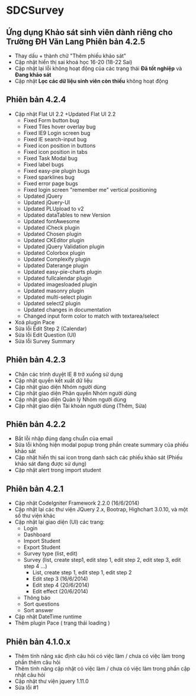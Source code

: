 SDCSurvey
=========

Ứng dụng Khảo sát sinh viên dành riêng cho Trường ĐH Văn Lang
Phiên bản 4.2.5
-------------------
* Thay dấu + thành chữ "Thêm phiếu khảo sát"
* Cập nhật hiển thị sai khoá học 16-20 (18-22 Sai)
* Cập nhật lại lỗi không hoạt động của các trạng thái **Đã tốt nghiệp** và **Đang khảo sát**
* Cập nhật **Lọc các dữ liệu sinh viên còn thiếu** không hoạt động

Phiên bản 4.2.4
-------------------
* Cập nhật Flat UI 2.2
	+Updated Flat UI 2.2
	+ Fixed Form button bug
	+ Fixed Tiles hover overlay bug
	+ Fixed IE9 Login screen bug
	+ Fixed IE search-input bug
	+ Fixed icon position in buttons
	+ Fixed icon position in tabs
	+ Fixed Task Modal bug
	+ Fixed label bugs
	+ Fixed easy-pie plugin bugs
	+ Fixed sparklines bug
	+ Fixed error page bugs
	+ Fixed login screen "remember me" vertical positioning
	+ Updated jQuery
	+ Updated jQuery-UI
	+ Updated PLUpload to v2
	+ Updated dataTables to new Version
	+ Updated fontAwesome
	+ Updated iCheck plugin
	+ Updated Chosen plugin
	+ Updated CKEditor plugin
	+ Updated jQuery Validation plugin
	+ Updated Colorbox plugin
	+ Updated Complexify plugin
	+ Updated Daterange plugin
	+ Updated easy-pie-charts plugin
	+ Updated fullcalendar plugin
	+ Updated imagesloaded plugin
	+ Updated masonry plugin
	+ Updated multi-select plugin
	+ Updated select2 plugin
	+ Updated changes in documentation
	+ Changed input form color to match with textarea/select
* Xoá plugin Pace
* Sửa lỗi Edit Step 2 (Calendar)
* Sửa lỗi Edit Question (UI)
* Sửa lỗi Survey Summary


Phiên bản 4.2.3
------------------
* Chặn các trình duyệt IE 8 trở xuống sử dụng
* Cập nhật quyền kết xuất dữ liệu
* Cập nhật giao diện Nhóm người dùng
* Cập nhật giao diện Phân quyền Nhóm người dùng
* Cập nhật giao diện Quản lý Nhóm người dùng
* Cập nhật giao diện Tài khoản người dùng (Thêm, Sửa)


Phiên bản 4.2.2
------------------
* Bắt lỗi nhập đúng dạng chuẩn của email
* Sửa lỗi không hiện modal popup trong phần create summary  của phiếu khảo sát
* Cập nhật hiển thị sai icon trong danh sách các phiếu khảo sát (Phiếu khảo sát đang được sử dụng)
* Cập nhật alert trong import student


Phiên bản 4.2.1
------------------
* Cập nhật CodeIgniter Framework 2.2.0 (16/6/2014)
* Cập nhật  lại các thư viện JQuery 2.x, Bootrap, Highchart 3.0.10, và một số thư viện khác
* Cập nhật lại giao diện (UI) các trang:
	+ Login
	+ Dashboard
	+ Import Student
	+ Export Student
	+ Survey type (list, edit)
	+ Survey (list, create step1, edit step 1, edit step 2, edit step 3, edit step 4 …)
		- List, create step 1, edit step 1, edit step 2
		- Edit step 3 (16/6/2014)
		- Edit step 4 (20/6/2014)
		- Edit effect (20/6/2014)
	+ Thông báo
	+ Sort questions
	+ Sort answer
* Cập nhật DateTime runtime
* Thêm plugin Pace ( trạng thái loading )


Phiên bản 4.1.0.x
------------------
* Thêm tính năng xác định câu hỏi có việc làm / chưa có việc làm trong phần thêm câu hỏi
* Thêm tính năng cập nhật có việc làm / chưa có việc làm trong phần cập nhật câu hỏi
* Cập nhật thư viện jquery 1.11.0
* Sửa lỗi #1
